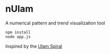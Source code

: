 nUlam
=============

A numerical pattern and trend visualization tool

```
npm install
node app.js
```

Inspired by the [Ulam Spiral](https://en.wikipedia.org/wiki/Ulam_spiral)


